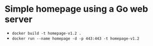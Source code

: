# Simple homepage using a Go web server

- ``docker build -t homepage-v1.2 .``
- ``docker run --name homepage -d -p 443:443 -t homepage-v1.2``